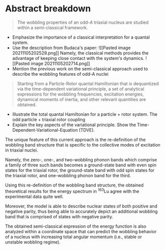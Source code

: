 # Abstract breakdown


> The wobbling properties of an odd-$A$ triaxial nucleus are studied within a semi-classical framework. 

* Emphasize the importance of a classical interpretation for a quantal system. 
* Use the description from Budaca's paper: ![[Pasted image 20211105202529.png]] Namely, the classical methods provides the advantage of keeping close contact with the system's dynamics. ![[Pasted image 20211105202714.png]]
* Mention the previous work on the semi-classical approach used to describe the wobbling features of odd-A nuclei

> Starting from a Particle-Rotor quantal Hamiltonian that is dequantized via the time-dependent variational principle, a set of analytical expressions for the wobbling frequencies, excitation energies, dynamical moments of inertia, and other relevant quantities are obtained. 

* Illustrate the total quantal Hamiltonian for a particle + rotor system. The odd particle + triaxial rotor coupling
* Explain the key aspects of the variational principle. Show the Time-Dependent-Variational-Equation (TDVE).

The unique feature of this current approach is the re-definition of the wobbling band structure that is specific to the collective modes of excitation in triaxial nuclei.

Namely, the zero-, one-, and two-wobbling phonon bands which comprise a family of three such bands becomes a ground-state band with even spin states for the triaxial rotor, the ground-state band with odd spin states for the triaxial rotor, and one-wobbling phonon band for the third.

Using this re-definition of the wobbling band structure, the obtained theoretical results for the energy spectrum in $^{163}$Lu agree with the experimental data quite well. 

Moreover, the model is able to describe nuclear states of both positive and negative parity, thus being able to accurately depict an additional wobbling band that is comprised of states with negative parity. 

The obtained semi-classical expression of the energy function is also analyzed within a coordinate space that can predict the wobbling behavior of a nucleus with increasing total angular momentum (i.e., stable or unstable wobbling regime).
